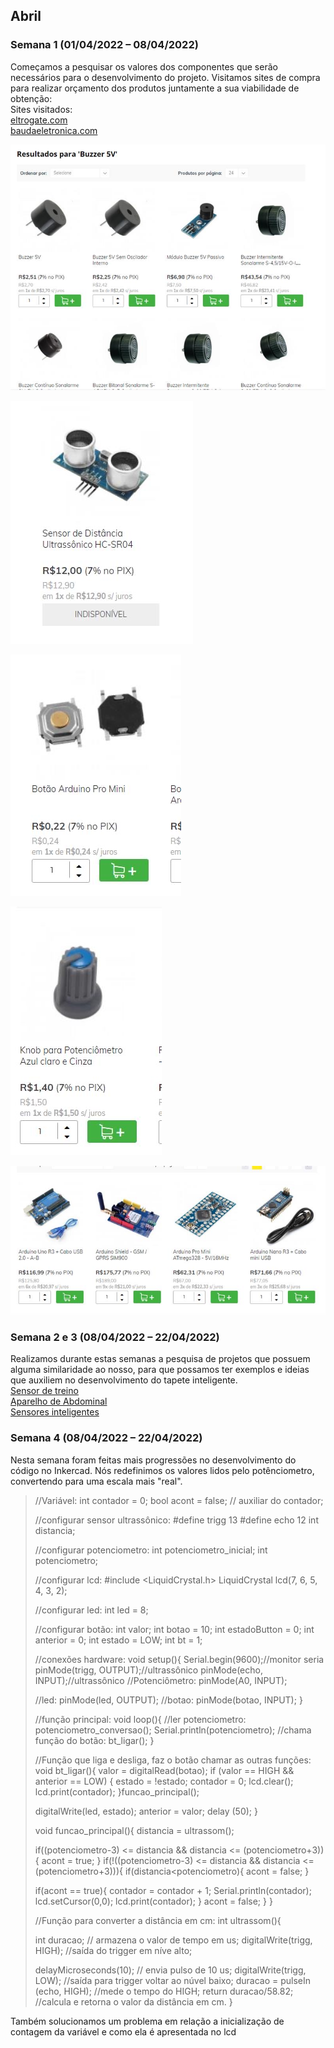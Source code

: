 ## Abril
### Semana 1 (01/04/2022 – 08/04/2022)
Começamos a pesquisar os valores dos componentes que serão necessários para o desenvolvimento do projeto. Visitamos sites de compra para realizar orçamento dos produtos juntamente a sua viabilidade de obtenção:  
Sites visitados:  
[eltrogate.com](https://www.eletrogate.com/?gclid=EAIaIQobChMI5_zwpY3X9gIVkoKRCh243QlEEAAYAiAAEgKD3_D_BwE)  
[baudaeletronica.com](https://www.baudaeletronica.com.br/arduino?gclid=EAIaIQobChMI5_zwpY3X9gIVkoKRCh243QlEEAAYASAAEgJO1PD_BwE)

![imagemComponentes1](./img/abr_01.png)

![imagemComponentes2](./img/abr_02.png)

![imagemComponentes3](./img/abr_03.png)

![imagemComponentes4](./img/abr_04.png)

![imagemComponentes5](./img/abr_05.png)

### Semana 2 e 3 (08/04/2022 – 22/04/2022)
Realizamos durante estas semanas a pesquisa de projetos que possuem alguma similaridade ao nosso, para que possamos ter exemplos e ideias que auxiliem no desenvolvimento do tapete inteligente.  
[Sensor de treino](https://www.feitodeiridium.com.br/sensor-treino/)    
[Aparelho de Abdominal](https://produto.mercadolivre.com.br/MLB-1374605526-aparelho-de-abdominal-perder-barriga-academia-em-casa-wct-_JM)  
[Sensores inteligentes](https://br.fashionnetwork.com/news/Novos-sensores-inteligentes-em-tecidos-monitoram-a-saude-e-exercicios,706529.html#:~:text=Agora%2C%20sensores%20em%20pe%C3%A7as%20funcionais,movimento%20sejam%20impressos%20sobre%20tecidos.)

### Semana 4 (08/04/2022 – 22/04/2022)
Nesta semana foram feitas mais progressões no desenvolvimento do código no Inkercad. Nós redefinimos os valores lidos pelo potênciometro, convertendo para uma escala mais "real". 

>//Variável:
>int contador = 0;
>bool acont = false; // auxiliar do contador;
>
>//configurar sensor ultrassônico:
>#define trigg 13
>#define echo 12
>int distancia;
>
>//configurar potenciometro:
>int potenciometro_inicial;
>int potenciometro;
>
>//configurar lcd:
>#include <LiquidCrystal.h>
>LiquidCrystal lcd(7, 6, 5, 4, 3, 2);
>
>//configurar led:
>int led = 8;
>
>//configurar botão:
>int valor;
>int botao = 10;
>int estadoButton = 0;
>int anterior = 0;
>int estado = LOW;
>int bt = 1;
>
>//conexões hardware:
>void setup(){
>Serial.begin(9600);//monitor seria
>pinMode(trigg, OUTPUT);//ultrassônico
>pinMode(echo, INPUT);//ultrassônico
>//Potenciômetro:
>pinMode(A0, INPUT);
>
>//led:
>pinMode(led, OUTPUT);
>//botao:
>pinMode(botao, INPUT);
>}
>
>//função principal:
>void loop(){
>//ler potenciometro:
>potenciometro_conversao();
>Serial.println(potenciometro);
>//chama função do botão:
>bt_ligar();
>}
>
>//Função que liga e desliga, faz o botão chamar as outras funções:
>void bt_ligar(){
>valor = digitalRead(botao);
>if (valor == HIGH && anterior == LOW) {
>estado = !estado;
>contador = 0;
>lcd.clear();
>lcd.print(contador);
>}funcao_principal();
>
>digitalWrite(led, estado);
>anterior = valor;
>delay (50);
>}
>
>void funcao_principal(){
>distancia = ultrassom();
>
>if((potenciometro-3) <= distancia && distancia <= (potenciometro+3)){
>acont = true;
>}
>if(!((potenciometro-3) <= distancia && distancia <= (potenciometro+3))){
>if(distancia<potenciometro){
>acont = false;
>}
>
>if(acont == true){
>contador = contador + 1;
>Serial.println(contador);
>lcd.setCursor(0,0);
>lcd.print(contador);
>}
>acont = false;
>}
>}
>
>//Função para converter a distância em cm:
>int ultrassom(){
>
>int duracao; // armazena o valor de tempo em us;
>digitalWrite(trigg, HIGH); //saída do trigger em níve alto;
>
>delayMicroseconds(10); // envia pulso de 10 us;
>digitalWrite(trigg, LOW); //saída para trigger voltar ao núvel baixo;
>duracao = pulseIn (echo, HIGH); //mede o tempo do HIGH;
>return duracao/58.82; //calcula e retorna o valor da distância em cm.
>}

Também solucionamos um problema em relação a inicialização de contagem da variável e como ela é apresentada no lcd
